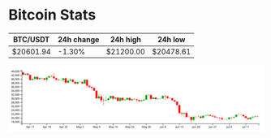 # Bitcoin Stats

BTC/USDT|24h change|24h high|24h low|
|---|---|---|---|
|$20601.94|-1.30%|$21200.00|$20478.61|

<img src="./chart.svg">
